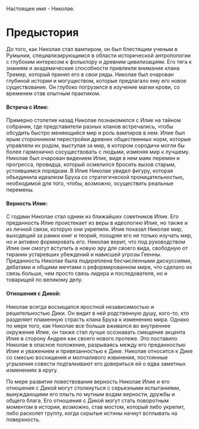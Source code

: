 Настоящее имя - Николае.

# Предыстория

До того, как Николае стал вампиром, он был блестящим ученым в Румынии, специализирующимся в области исторической антропологии с глубоким интересом к фольклору и древним цивилизациям. Его тяга к знаниям и академические способности привлекли внимание клана Тремер, который принял его в свои ряды. Николае был очарован глубиной истории и могуществом, которые предлагало ему его новое существование. Он глубоко погрузился в изучение магии крови, со временем став опытным практиком.

#### Встреча с Илие:
Примерно столетие назад Николае познакомился с Илие на тайном собрании, где представители разных кланов встречались, чтобы обсудить быстро меняющийся мир и роль вампиров в нем. Илие был ярым сторонником перестройки древних общественных норм, которые управляли их родом, выступая за мир, в котором сородичи могли бы более гармонично сосуществовать с людьми, изменяя мир к лучшему. Николае был очарован видением Илие, видя в нем маяк перемен и прогресса, провидца, который осмелился бросить вызов старым, устоявшимся порядкам. В Илие Николае увидел фигуру, которая объединила идеализм Бруха со стратегической проницательностью, необходимой для того, чтобы, возможно, осуществить реальные перемены. 

#### Верность Илие:
С годами Николае стал одним из ближайших советников Илие. Его преданность Илие проистекает из веры в идеологию Илие, но также и из личной связи, которую они укрепили. Илие показал Николае мир, выходящий за рамки книг и теорий, поощряя его не только изучать мир, но и активно формировать его. Николае верит, что под руководством Илие они смогут вступить в новую эру для своего вида, свободную от тирании устаревших убеждений и нависшей угрозы Геенны. Преданность Николае была подкреплена бесчисленными дискуссиями, дебатами и общими мечтами о реформированном мире, что сделало их связь больше, чем просто связь лидера и последователя, но и товарищей по великому делу.

#### Отношения с Дикой:
Николае всегда восхищался яростной независимостью и решительностью Дики. Он видит в ней родственную душу, кого-то, кто разделяет пламенную страсть клана Бруха к изменению мира. Однако по мере того, как Николае все больше вживался во внутреннее окружение Илие, он также стал лучше осознавать смещение акцента Илие в сторону Андрея как своего нового протеже. Это поставило Николае в опасное положение, разрываясь между его преданностью Илие и уважением и привязанностью к Дике. Николае относится к Дике со смесью восхищения и молчаливого извинения, постоянные угрызения совести подталкивают его довериться ей о едва заметных изменениях в кругу. 

По мере развития повествования верность Николае Илие и его отношения с Дикой могут столкнуться с серьезными испытаниями, вынуждающими его плыть по мутным водам верности, дружбы и общего блага. Его отношения с Дикой могут стать поворотным моментом в истории, возможно, став мостом, который либо укрепит, либо расколет группу, когда скрытые истины начнут всплывать на поверхность.